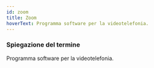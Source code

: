 ```yaml
---
id: zoom
title: Zoom
hoverText: Programma software per la videotelefonia.
---
```


### Spiegazione del termine

Programma software per la videotelefonia.
